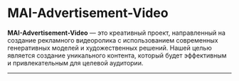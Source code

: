 # MAI-Advertisement-Video

**MAI-Advertisement-Video** — это креативный проект, направленный на создание рекламного видеоролика с использованием современных генеративных моделей и художественных решений. Нашей целью является создание уникального контента, который будет эффективным и привлекательным для целевой аудитории.

---
